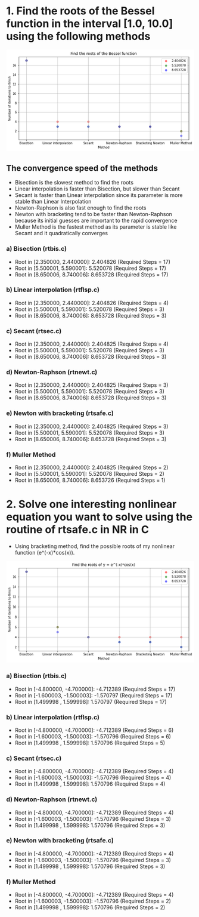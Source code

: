 #  1. Find the roots of the Bessel function in the interval [1.0, 10.0] using the following methods

![Bessel Function](result1.png)

## The convergence speed of the methods
- Bisection is the slowest method to find the roots
- Linear interpolation is faster than Bisection, but slower than Secant
- Secant is faster than Linear interpolation since its parameter is more stable than Linear Interpolation
- Newton-Raphson is also fast enough to find the roots
- Newton with bracketing tend to be faster than Newton-Raphson because its initial guesses are important to the rapid convergence
- Muller Method is the fastest method as its parameter is stable like Secant and it quadratically converges

### a) Bisection (rtbis.c)
- Root in [2.350000, 2.440000]: 2.404826 (Required Steps = 17)
- Root in [5.500001, 5.590001]: 5.520078 (Required Steps = 17)
- Root in [8.650006, 8.740006]: 8.653728 (Required Steps = 17)

### b) Linear interpolation (rtflsp.c)
- Root in [2.350000, 2.440000]: 2.404826 (Required Steps = 4)
- Root in [5.500001, 5.590001]: 5.520078 (Required Steps = 3)
- Root in [8.650006, 8.740006]: 8.653728 (Required Steps = 3)

### c) Secant (rtsec.c)
- Root in [2.350000, 2.440000]: 2.404825 (Required Steps = 4)
- Root in [5.500001, 5.590001]: 5.520078 (Required Steps = 3)
- Root in [8.650006, 8.740006]: 8.653728 (Required Steps = 3)

### d) Newton-Raphson (rtnewt.c)
- Root in [2.350000, 2.440000]: 2.404825 (Required Steps = 3)
- Root in [5.500001, 5.590001]: 5.520078 (Required Steps = 3)
- Root in [8.650006, 8.740006]: 8.653728 (Required Steps = 3)

### e) Newton with bracketing (rtsafe.c)
- Root in [2.350000, 2.440000]: 2.404825 (Required Steps = 3)
- Root in [5.500001, 5.590001]: 5.520078 (Required Steps = 3)
- Root in [8.650006, 8.740006]: 8.653728 (Required Steps = 3)

### f) Muller Method
- Root in [2.350000, 2.440000]: 2.404825 (Required Steps = 2)
- Root in [5.500001, 5.590001]: 5.520078 (Required Steps = 2)
- Root in [8.650006, 8.740006]: 8.653726 (Required Steps = 1)

# 2. Solve one interesting nonlinear equation you want to solve using the routine of rtsafe.c in NR in C
- Using bracketing method, find the possible roots of my nonlinear function (e^(-x)*cos(x)).

![y = e^(-x)*cos(x)](result2.png)

### a) Bisection (rtbis.c)
- Root in [-4.800000, -4.700000]: -4.712389 (Required Steps = 17)
- Root in [-1.600003, -1.500003]: -1.570797 (Required Steps = 17)
- Root in [1.499998 ,  1.599998]:  1.570797 (Required Steps = 17)

### b) Linear interpolation (rtflsp.c)
- Root in [-4.800000, -4.700000]: -4.712389 (Required Steps = 6)
- Root in [-1.600003, -1.500003]: -1.570796 (Required Steps = 6)
- Root in [1.499998 ,  1.599998]:  1.570796 (Required Steps = 5)

### c) Secant (rtsec.c)
- Root in [-4.800000, -4.700000]: -4.712389 (Required Steps = 4)
- Root in [-1.600003, -1.500003]: -1.570796 (Required Steps = 4)
- Root in [1.499998 ,  1.599998]:  1.570796 (Required Steps = 4)

### d) Newton-Raphson (rtnewt.c)
- Root in [-4.800000, -4.700000]: -4.712389 (Required Steps = 4)
- Root in [-1.600003, -1.500003]: -1.570796 (Required Steps = 3)
- Root in [1.499998 ,  1.599998]:  1.570796 (Required Steps = 3)

### e) Newton with bracketing (rtsafe.c)
- Root in [-4.800000, -4.700000]: -4.712389 (Required Steps = 4)
- Root in [-1.600003, -1.500003]: -1.570796 (Required Steps = 3)
- Root in [1.499998 ,  1.599998]:  1.570796 (Required Steps = 3)

### f) Muller Method
- Root in [-4.800000, -4.700000]: -4.712389 (Required Steps = 4)
- Root in [-1.600003, -1.500003]: -1.570796 (Required Steps = 2)
- Root in [1.499998 ,  1.599998]:  1.570796 (Required Steps = 2)